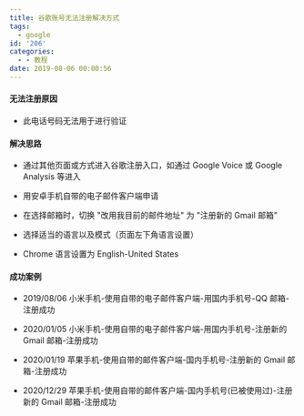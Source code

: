 ```yaml
---
title: 谷歌账号无法注册解决方式
tags:
  - google
id: '206'
categories:
  - - 教程
date: 2019-08-06 00:00:56
---
```


#### 无法注册原因

- 此电话号码无法用于进行验证

#### 解决思路

- 通过其他页面或方式进入谷歌注册入口，如通过 Google Voice 或 Google Analysis 等进入

- 用安卓手机自带的电子邮件客户端申请

- 在选择邮箱时，切换 "改用我目前的邮件地址" 为 "注册新的 Gmail 邮箱"

- 选择适当的语言以及模式（页面左下角语言设置）

- Chrome 语言设置为 English-United States

#### 成功案例

- 2019/08/06 小米手机-使用自带的电子邮件客户端-用国内手机号-QQ 邮箱-注册成功

- 2020/01/05 小米手机-使用自带的电子邮件客户端-用国内手机号-注册新的 Gmail 邮箱-注册成功

- 2020/01/19 苹果手机-使用自带的邮件客户端-国内手机号-注册新的 Gmail 邮箱-注册成功

- 2020/12/29 苹果手机-使用自带的邮件客户端-国内手机号(已被使用过)-注册新的 Gmail 邮箱-注册成功
